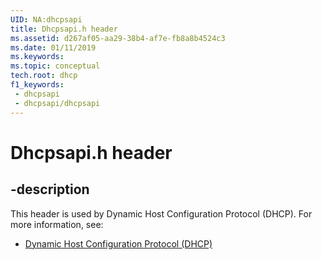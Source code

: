 ```yaml
---
UID: NA:dhcpsapi
title: Dhcpsapi.h header
ms.assetid: d267af05-aa29-38b4-af7e-fb8a8b4524c3
ms.date: 01/11/2019
ms.keywords: 
ms.topic: conceptual
tech.root: dhcp
f1_keywords:
 - dhcpsapi
 - dhcpsapi/dhcpsapi
---
```


# Dhcpsapi.h header


## -description

This header is used by Dynamic Host Configuration Protocol (DHCP). For more information, see:

- [Dynamic Host Configuration Protocol (DHCP)](../_dhcp/index.md)

